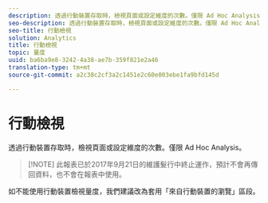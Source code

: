 ```yaml
---
description: 透過行動裝置存取時，檢視頁面或設定維度的次數。僅限 Ad Hoc Analysis。
seo-description: 透過行動裝置存取時，檢視頁面或設定維度的次數。僅限 Ad Hoc Analysis。
seo-title: 行動檢視
solution: Analytics
title: 行動檢視
topic: 量度
uuid: ba6ba9e8-3242-4a38-ae7b-359f821e2a46
translation-type: tm+mt
source-git-commit: a2c38c2cf3a2c1451e2c60e003ebe1fa9bfd145d

---
```



# 行動檢視

透過行動裝置存取時，檢視頁面或設定維度的次數。僅限 Ad Hoc Analysis。

> [!NOTE] 此報表已於2017年9月21日的維護髮行中終止運作，預計不會再傳回資料，也不會在報表中使用。

如不能使用行動裝置檢視量度，我們建議改為套用「來自行動裝置的瀏覽」區段。
